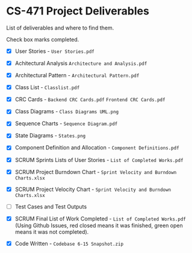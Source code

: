 # CS-471 Project Deliverables

List of deliverables and where to find them.

Check box marks completed.

-  [x] User Stories - `User Stories.pdf`
 - [x] Achitectural Analysis `Architecture and Analysis.pdf`
 - [x] Architectural Pattern - `Architectural Pattern.pdf`
 - [x] Class List - `Classlist.pdf`
 - [x] CRC Cards - `Backend CRC Cards.pdf` `Frontend CRC Cards.pdf`
 - [x] Class Diagrams - `Class Diagrams UML.png`
 - [x] Sequence Charts - `Sequence Diagram.pdf`
 - [x] State Diagrams - `States.png`
 - [x] Component Definition and Allocation - `Component Definitions.pdf`
 - [x] SCRUM Sprints Lists of User Stories - `List of Completed Works.pdf`
 - [x] SCRUM Project Burndown Chart - `Sprint Velocity and Burndown Charts.xlsx`
 - [x] SCRUM Project Velocity Chart - `Sprint Velocity and Burndown Charts.xlsx`
 - [ ] Test Cases and Test Outputs
 - [x] SCRUM Final List of Work Completed - `List of Completed Works.pdf` (Using Github Issues, red closed means it was finished, green open means it was not completed).
 - [x] Code Written - `Codebase 6-15 Snapshot.zip`

